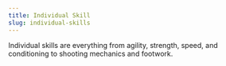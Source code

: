 ```yaml
---
title: Individual Skill
slug: individual-skills
---
```

Individual skills are everything from agility, strength, speed, and conditioning to shooting mechanics and footwork.